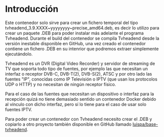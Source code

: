 # Introducción

Este contenedor solo sirve para crear un fichero temporal del tipo tvheadend_3.9.XXXX~yyyyyyyy~precise_amd64.deb, es decir lo utilizo para crear un paquete .DEB para poder instalar más adelante el programa Tvheadend. Durante el build del contenedor se compila Tvheadend desde la versión inestable disponible en GitHub, una vez creado el contenedor contiene un fichero .DEB en su intenrior que podremos extraer simplemente ejecutándolo. 

Tvheadend es un DVR (Digital Video Recorder) y servidor de streaming de TV que soporta todo tipo de fuentes, por ejemplo las que necesitan un interfaz o receptor DVB-C, DVB-T(2), DVB-S(2), ATSC y por otro lado las fuentes "IP", conocidas como IP Televisión o IPTV (que usan los protocolos UDP o HTTP) y no necesitan de ningún receptor físico.

Para el caso de las fuentes que necesitan un dispositivo o interfaz para la recepción quizá no tiene demasiado sentido un contenedor Docker debido al vínculo con dicho interfaz, pero sí lo tiene para el caso de usar solo fuentes IPTV.

Para poder crear un contenedor con Tvheadend necesito crear el .DEB y copiarlo a otro proyecto también disponible en GitHub llamado [luispa/base-tvheadend](https://registry.hub.docker.com/u/luispa/base-tvheadend/). 

